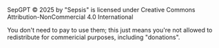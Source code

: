 SepGPT © 2025 by "Sepsis" is licensed under Creative Commons Attribution-NonCommercial 4.0 International

You don't need to pay to use them; this just means you're not allowed to redistribute for commericial purposes, including "donations".
